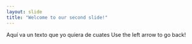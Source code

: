 ```yaml
---
layout: slide
title: "Welcome to our second slide!"
---
```

Aquí va un texto que yo quiera de cuates
Use the left arrow to go back!
